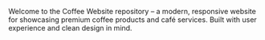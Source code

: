 Welcome to the Coffee Website repository – a modern, responsive website for showcasing premium coffee products and café services. Built with user experience and clean design in mind.
